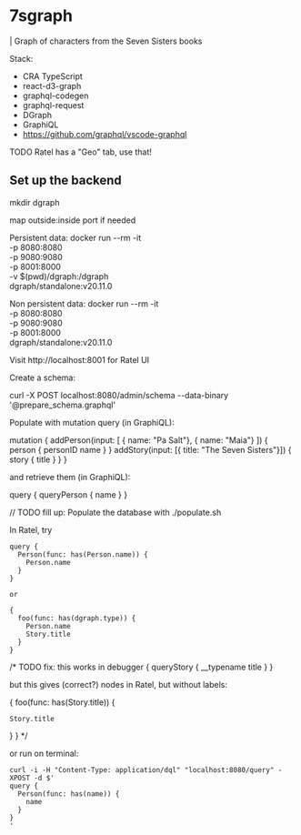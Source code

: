 # 7sgraph

| Graph of characters from the Seven Sisters books

Stack:

* CRA TypeScript
* react-d3-graph
* graphql-codegen
* graphql-request
* DGraph
* GraphiQL
* https://github.com/graphql/vscode-graphql

TODO Ratel has a "Geo" tab, use that!

## Set up the backend

mkdir dgraph

map outside:inside port if needed

Persistent data:
docker run --rm -it \
    -p 8080:8080 \
    -p 9080:9080 \
    -p 8001:8000 \
    -v $(pwd)/dgraph:/dgraph \
    dgraph/standalone:v20.11.0

Non persistent data:
docker run --rm -it \
    -p 8080:8080 \
    -p 9080:9080 \
    -p 8001:8000 \
    dgraph/standalone:v20.11.0


Visit http://localhost:8001 for Ratel UI

Create a schema:

curl -X POST localhost:8080/admin/schema --data-binary '@prepare_schema.graphql'

Populate with mutation query (in GraphiQL):

mutation {
  addPerson(input: [
    { name: "Pa Salt"},
    { name: "Maia"}
  ]) {
    person {
      personID
      name
    }
  }
  addStory(input: [{ title: "The Seven Sisters"}]) {
    story {
      title
    }
  }
}

and retrieve them (in GraphiQL):

query {
  queryPerson {
    name
  }
}


// TODO fill up:
Populate the database with ./populate.sh

In Ratel, try 

```
query {
  Person(func: has(Person.name)) {
    Person.name
  }
}

or

{
  foo(func: has(dgraph.type)) {
    Person.name
    Story.title
  }
}
```

/* TODO fix: this works in debugger
{
  queryStory {
    __typename
    title
  }
}

but this gives (correct?) nodes in Ratel, but without labels:

{
  foo(func: has(Story.title)) {

    Story.title
  }
}
*/

or run on terminal:

```
curl -i -H "Content-Type: application/dql" "localhost:8080/query" -XPOST -d $'
query {
  Person(func: has(name)) {
    name
  }
}
' 
```